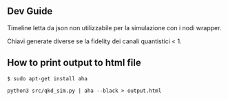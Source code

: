 ## Dev Guide
Timeline letta da json non utilizzabile per la simulazione con i nodi wrapper.

Chiavi generate diverse se la fidelity dei canali quantistici < 1.


## How to print output to html file
```
$ sudo apt-get install aha
```

```
python3 src/qkd_sim.py | aha --black > output.html
```




